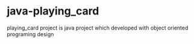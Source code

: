 # java-playing_card
playing_card project is java project which developed with object oriented programing design 
